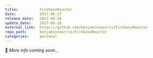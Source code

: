 ```yaml
---
title:          FirebaseReactor
date:           2017-05-17
release_date:   2017-08-28
update_date:    2017-09-28
external_link:  https://github.com/benjaminsnorris/FirebaseReactor
repo_path:      benjaminsnorris/FirebaseReactor
categories:     personal
---
```


🚧 _More info coming soon…_
